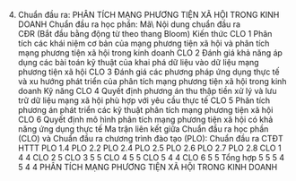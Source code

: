 4. Chuẩn đầu ra: PHÂN TÍCH MẠNG PHƯƠNG TIỆN XÃ HỘI TRONG KINH DOANH
Chuẩn đầu ra học phần: Mã\ Nội dung chuẩn đầu ra\
CĐR (Bắt đầu bằng động từ theo thang Bloom) Kiến thức
CLO 1 Phân tích các khái niệm cơ bản của mạng phương tiện xã hội và phân tích mạng phương tiện xã hội trong kinh doanh
CLO 2 Đánh giá khả năng áp dụng các bài toán kỹ thuật của khai phá dữ liệu vào dữ liệu mạng phương tiện xã hội
CLO 3 Đánh giá các phương pháp ứng dụng thực tế và xu hướng phát triển của phân tích mạng phương tiện xã hội trong kinh doanh
Kỹ năng
CLO 4 Quyết định phương án thu thập tiền xử lý và lưu trữ dữ liệu mạng xã hội phù hợp với yêu cầu thực tế
CLO 5 Phân tích phương án phát triển các kỹ thuật phân tích mạng phương tiện xã hội
CLO 6 Quyết định mô hình phân tích mạng phương tiện xã hội có khả năng ứng dụng thực tế Ma trận liên kết giữa Chuẩn đầu ra học phần (CLO) và Chuẩn đầu ra
chương trình đào tạo (PLO):
Chuẩn đầu ra CTĐT HTTT PLO 1.4 PLO 2.2 PLO 2.4 PLO 2.5 PLO 2.6 PLO 2.7 PLO 2.8
CLO 1 4 4
CLO 2 5
CLO 3 5 5
CLO 4 5 5
CLO 5 4 4
CLO 6 5 5
Tổng hợp 5 5 5 4 5 4 4
PHÂN TÍCH MẠNG PHƯƠNG TIỆN XÃ HỘI TRONG KINH DOANH
